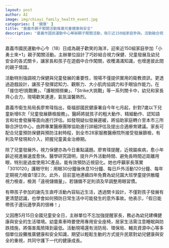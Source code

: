 ```yaml
---
layout: post
author: AI
image: img/chiayi_family_health_event.jpg
categories: [ '健康' ]
title: "嘉義市親子闖關活動推廣兒童健康與安全"
description: "嘉義市國民運動中心舉辦親子闖關活動，吸引近150組家庭參與。活動融合視力保健、兒童發展及幼兒安全議題，家長和孩子協力闖關，寓教於樂。現場設有多樣遊戲關卡，讓幼童提升認知、協調力及手眼協作。衛生局呼籲家長重視兒童健康篩檢和視力保健，推廣『3010120』護眼守則，並提醒幼童安全座椅及居家防護措施。多單位聯手展攤，致力提升民眾對幼兒健康與安全的重視。"
---
```

嘉義市國民運動中心今（18）日成為親子歡笑的海洋，迎來近150組家庭參加「小勇士來+1」親子闖關活動。主辦單位設計了巧妙結合視力保健、兒童發展及幼兒安全的各式關卡，讓家長和孩子在遊戲中合作闖關，收穫滿滿知識，也增進彼此間的親子情誼。

活動特別強調視力保健與兒童發展的重要性，現場不僅提供實用的衛教資訊，更透過遊戲設計，讓孩子發揮認知力、觀察力、大小肌肉協調力和手眼協作能力。在「接住吧!挑戰賽」、「護眼撈撈樂」、「Strike大挑戰」等一系列關卡中，幼兒和家長齊心合力，現場歡笑連連，氣氛溫馨熱烈。

嘉義市衛生局局長廖育瑋指出，衛福部國民健康署自今年七月起，針對7歲以下兒童新增6次「兒童發展篩檢服務」。醫師將就孩子的粗大動作、精細動作、認知語言和社會發展等面向進行評估。如發現疑似發展遲緩，將協助家庭轉介至本市三所聯合評估中心，由跨專業醫療團隊協助進行詳細評估及提出合適療育建議。家長可配合兒童預防保健與預防注射時程，到全市28家服務醫療院所接受發展篩檢，有利及早發現和介入，把握兒童黃金治療期。

除了兒童發展外，視力保健亦為今日重點議題。廖育瑋提醒，近視屬疾病，愈小年齡近視進展速度愈快。醫學研究證明，提升戶外活動時間、避免長時間近距離用眼，特別是過度使用3C產品，能有效預防近視惡化。她也呼籲家長落實「3010120」護眼守則：用眼30分鐘後休息10分鐘、每日戶外活動120分鐘、每年定期視力檢查1至2次。此外，目前當地連續四年免費為幼兒園大班學童提供散瞳視力檢查，檢測「遠視儲備量」，若儲備不足則須及早調整用眼習慣。

有帶孩子參加的謝先生直呼活動內容貼近生活，透過關卡設計，不僅對孩子發展有更清楚認識，也學會如何預防日常生活中可能發生的意外事故。他表示，「假日能帶孩子邊玩邊學真的很棒！」

又因應5月15日全國兒童安全日，主辦單位不忘加強提醒家長，務必為幼兒建構健康與安全的生活環境。幼童乘車時要使用專用安全座椅，居家生活需注意睡眠與防跌措施，將傷害風險降到最低。活動現場還有消防局、環保局、輔具資源中心等多個單位設攤推廣健康和安全知識，期望以輕鬆生動的方式提升民眾對幼兒健康與安全的重視，共同守護下一代的健康成長。